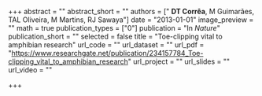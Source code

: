 +++
abstract = ""
abstract_short = ""
authors = [" __DT Corrêa__, M Guimarães, TAL Oliveira, M Martins, RJ Sawaya"]
date = "2013-01-01"
image_preview = ""
math = true
publication_types = ["0"]
publication = "In *Nature*"
publication_short = ""
selected = false
title = "Toe-clipping vital to amphibian research"
url_code = ""
url_dataset = ""
url_pdf = "https://www.researchgate.net/publication/234157784_Toe-clipping_vital_to_amphibian_research"
url_project = ""
url_slides = ""
url_video = ""

+++
